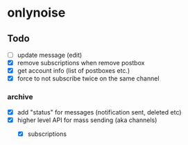 # onlynoise

## Todo

- [ ] update message (edit)
- [x] remove subscriptions when remove postbox
- [x] get account info (list of postboxes etc.)
- [x] force to not subscribe twice on the same channel

### archive
- [x] add "status" for messages (notification sent, deleted etc)
- [x] higher level API for mass sending (aka channels)
  - [x] subscriptions

